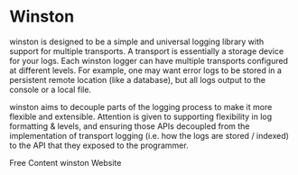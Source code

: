 # Winston

winston is designed to be a simple and universal logging library with support for multiple transports. A transport is essentially a storage device for your logs. Each winston logger can have multiple transports configured at different levels. For example, one may want error logs to be stored in a persistent remote location (like a database), but all logs output to the console or a local file.

winston aims to decouple parts of the logging process to make it more flexible and extensible. Attention is given to supporting flexibility in log formatting & levels, and ensuring those APIs decoupled from the implementation of transport logging (i.e. how the logs are stored / indexed) to the API that they exposed to the programmer.

<ResourceGroupTitle>Free Content</ResourceGroupTitle>
<BadgeLink colorScheme='blue' badgeText='Official Website' href='https://github.com/winstonjs/winston'>winston Website</BadgeLink>
